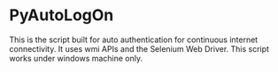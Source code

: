 # PyAutoLogOn
This is the script built for auto authentication for continuous internet connectivity. It uses wmi APIs and the Selenium Web Driver. This script works under windows machine only.
